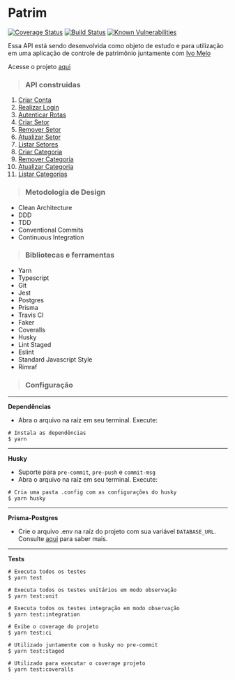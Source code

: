 # Patrim

[![Coverage Status](https://coveralls.io/repos/github/vineboneto/patrim-api/badge.svg?branch=master)](https://coveralls.io/github/vineboneto/patrim-api?branch=master) [![Build Status](https://travis-ci.org/vineboneto/patrim-api.svg?branch=master)](https://travis-ci.com/vineboneto/patrim-api) [![Known Vulnerabilities](https://snyk.io/test/github/vineboneto/patrim-api/badge.svg)](https://snyk.io/test/github/vineboneto/patrim-api)



Essa API está sendo desenvolvida como objeto de estudo e para utilização em uma aplicação de controle de patrimônio juntamente com [Ivo Melo](https://github.com/evil988)

Acesse o projeto [aqui](https://drive.google.com/file/d/1fjLYJtOZnry36GtrmEzdqkgve9VvPRpA/view?usp=sharing)

> ### API construidas

  1. [Criar Conta](./requirements/account/signup.md)
  2. [Realizar Login](./requirements/account/login.md)
  3. [Autenticar Rotas](./requirements/account/auth-middleware.md)
  4. [Criar Setor](./requirements/sector/add-sector.md)
  5. [Remover Setor](./requirements/sector/delete-sector.md)
  6. [Atualizar Setor](./requirements/sector/save-sector.md)
  7. [Listar Setores](./requirements/sector/load-sectors.md)
  8. [Criar Categoria](./requirements/category/add-category.md)
  9. [Remover Categoria](./requirements/category/delete-category.md)
  10. [Atualizar Categoria](./requirements/category/save-category.md)
  11. [Listar Categorias](./requirements/category/load-categories.md)

> ### Metodologia de Design

 - Clean Architecture
 - DDD
 - TDD
 - Conventional Commits
 - Continuous Integration

> ### Bibliotecas e ferramentas

 - Yarn
 - Typescript
 - Git
 - Jest
 - Postgres
 - Prisma
 - Travis CI
 - Faker
 - Coveralls
 - Husky
 - Lint Staged
 - Eslint
 - Standard Javascript Style
 - Rimraf

> ### Configuração

***
**Dependências**
 - Abra o arquivo na raíz em seu terminal. Execute:
  ```shell
  # Instala as dependências
  $ yarn
  ```
***
**Husky**
 - Suporte para ``pre-commit``, ``pre-push`` e ``commit-msg``
 - Abra o arquivo na raíz em seu terminal. Execute:
  ```shell
  # Cria uma pasta .config com as configurações do husky
  $ yarn husky
  ```
 ***
 **Prisma-Postgres**

 - Crie o arquivo .env na raíz do projeto com sua variável ``DATABASE_URL``. Consulte [aqui](https://www.prisma.io/docs/getting-started/quickstart-typescript) para saber mais.
  
 ***
  **Tests**
  ```shell
  # Executa todos os testes
  $ yarn test

  # Executa todos os testes unitários em modo observação
  $ yarn test:unit

  # Executa todos os testes integração em modo observação
  $ yarn test:integration

  # Exibe o coverage do projeto
  $ yarn test:ci

  # Utilizado juntamente com o husky no pre-commit
  $ yarn test:staged

  # Utilizado para executar o coverage projeto
  $ yarn test:coveralls
  ```